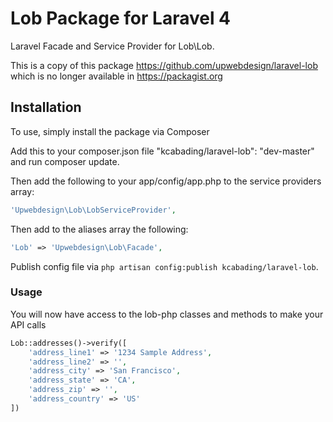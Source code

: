 Lob Package for Laravel 4
============

Laravel Facade and Service Provider for Lob\Lob.

This is a copy of this package https://github.com/upwebdesign/laravel-lob which is no longer available in https://packagist.org

Installation
---
To use, simply install the package via Composer

Add this to your composer.json file "kcabading/laravel-lob": "dev-master" and run composer update.

Then add the following to your app/config/app.php to the service providers array:

```php
'Upwebdesign\Lob\LobServiceProvider',
```

Then add to the aliases array the following:
```php
'Lob' => 'Upwebdesign\Lob\Facade',
```

Publish config file via `php artisan config:publish kcabading/laravel-lob`.

### Usage

You will now have access to the lob-php classes and methods to make your API calls
```php
Lob::addresses()->verify([
    'address_line1' => '1234 Sample Address',
    'address_line2' => '',
    'address_city' => 'San Francisco',
    'address_state' => 'CA',
    'address_zip' => '',
    'address_country' => 'US'
])
```
